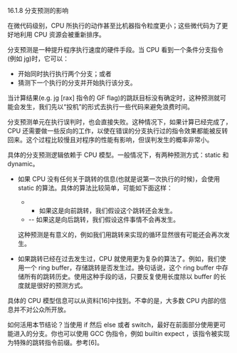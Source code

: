 16.1.8 分支预测的影响

在微代码级别，CPU 所执行的动作甚至比机器指令粒度更小；这些微代码为了更好地利用 CPU 资源会被重新排序。

分支预测是一种提升程序执行速度的硬件手段。当 CPU 看到一个条件分支指令\(例如 jg\)时，它可以：

* 开始同时执行执行两个分支；或者
* 猜测下一个执行的分支并开始执行该分支。

当计算结果\(e.g. jg \[rax\] 指令的 GF flag\)的跳跃目标没有确定时，这种预测就可能会发生，我们先以“投机”的形式去执行一些代码来避免浪费时间。

分支预测单元在执行误判时，也会直接失败。这种情况下，如果计算已经完成了，CPU 还需要做一些反向的工作，以使在错误的分支执行过的指令效果都能被反转回来。这个过程比较慢且对程序的性能有影响，但误判发生的概率非常小。

具体的分支预测逻辑依赖于 CPU 模型。一般情况下，有两种预测方式：static 和 dynamic。

* 如果 CPU 没有任何关于跳转的信息\(也就是说第一次执行的时候\)，会使用 static 的算法。具体的算法比较简单，可能如下面这样：

  * * 如果这是向前跳转，我们假设这个跳转还会发生。
  * -- 如果这是向后跳转，我们假设这件事情不会再发生。

  这种预测是有意义的，例如我们用跳转来实现的循环显然很有可能还会再次发生。

* 如果跳转已经在过去发生过，CPU 就使用更为复杂的算法了。例如，我们使用一个 ring buffer，存储跳转是否发生过。换句话说，这个 ring buffer 中存储所有的跳转历史。使用这种手段的话，只要反复使用长度除以 buffer 的长度就是很好的预测方式。

具体的 CPU 模型信息可以从资料\[16\]中找到。不幸的是，大多数 CPU 内部的信息并不对公众所开放。

如何活用本节结论？当使用 if 然后 else 或者 switch，最好在前面部分使用更可能进入的分支。你也可以使用 GCC 伪指令，例如 builtin expect ，该指令被实现为特殊的跳转指令前缀。参考\[6\]。

